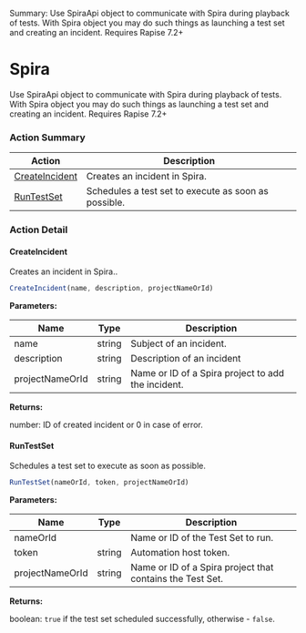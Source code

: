 Summary: Use SpiraApi object to communicate with Spira during playback of tests. With Spira object you may do such things as launching a test set and creating an incident. Requires Rapise 7.2+

# Spira

Use SpiraApi object to communicate with Spira during playback of tests. With Spira object you may do such things as launching a test set and creating an incident. Requires Rapise 7.2+






<!-- ============================== property summary ========================== -->

	
<!-- ============================== action summary ========================== -->



### Action Summary

|  **Action** | **Description** | 
| ----------- | --------------- |
|	[CreateIncident](#createincident) | Creates an incident in Spira. |
|	[RunTestSet](#runtestset) | Schedules a test set to execute as soon as possible. |




<!-- ============================== property detail ========================== -->
	
	
<!-- ============================== action detail ========================== -->
	
### Action Detail
		
<a name="CreateIncident"></a>    
#### CreateIncident

Creates an incident in Spira..

```javascript
CreateIncident(name, description, projectNameOrId) 
```


**Parameters:**

|	**Name** | **Type** | **Description** |
| ---------- | -------- | --------------- |
| name | string |	Subject of an incident. |
| description | string |	Description of an incident |
| projectNameOrId | string |	Name or ID of a Spira project to add the incident. |




**Returns:**

number: ID of created incident or 0 in case of error.



<a name="see.also.spira.createincident"></a>

<a name="RunTestSet"></a>    
#### RunTestSet

Schedules a test set to execute as soon as possible.

```javascript
RunTestSet(nameOrId, token, projectNameOrId) 
```


**Parameters:**

|	**Name** | **Type** | **Description** |
| ---------- | -------- | --------------- |
| nameOrId |  |	Name or ID of the Test Set to run. |
| token | string |	Automation host token. |
| projectNameOrId | string |	Name or ID of a Spira project that contains the Test Set. |




**Returns:**

boolean: `true` if the test set scheduled successfully, otherwise - `false`.



<a name="see.also.spira.runtestset"></a>

	

